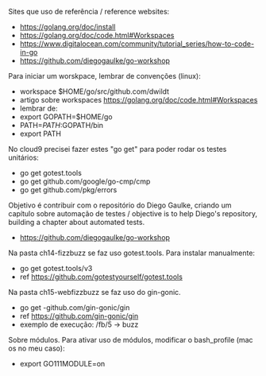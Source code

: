 Sites que uso de referência / reference websites: 
* https://golang.org/doc/install
* https://golang.org/doc/code.html#Workspaces
* https://www.digitalocean.com/community/tutorial_series/how-to-code-in-go
* https://github.com/diegogaulke/go-workshop

Para iniciar um worskpace, lembrar de convenções (linux):
* workspace $HOME/go/src/github.com/dwildt
* artigo sobre workspaces https://golang.org/doc/code.html#Workspaces
* lembrar de: 
* export GOPATH=$HOME/go
* PATH=$PATH:$GOPATH/bin
* export PATH

No cloud9 precisei fazer estes "go get" para poder rodar os testes unitários:
* go get gotest.tools  
* go get github.com/google/go-cmp/cmp  
* go get github.com/pkg/errors  

Objetivo é contribuir com o repositório do Diego Gaulke, criando um capítulo sobre automação de testes / objective is to help Diego's repository, building a chapter about automated tests. 
* https://github.com/diegogaulke/go-workshop

Na pasta ch14-fizzbuzz se faz uso gotest.tools. Para instalar manualmente: 
* go get gotest.tools/v3
* ref https://github.com/gotestyourself/gotest.tools

Na pasta ch15-webfizzbuzz se faz uso do gin-gonic. 
* go get -github.com/gin-gonic/gin
* ref https://github.com/gin-gonic/gin
* exemplo de execução: /fb/5 -> buzz 

Sobre módulos. Para ativar uso de módulos, modificar o bash_profile (mac os no meu caso):
* export GO111MODULE=on  
